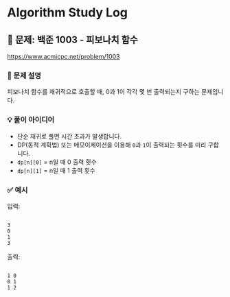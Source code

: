 # Algorithm Study Log

## 📌 문제: 백준 1003 - 피보나치 함수
https://www.acmicpc.net/problem/1003

### 🔎 문제 설명
피보나치 함수를 재귀적으로 호출할 때, 0과 1이 각각 몇 번 출력되는지 구하는 문제입니다.

### 💡 풀이 아이디어
- 단순 재귀로 풀면 시간 초과가 발생합니다.
- DP(동적 계획법) 또는 메모이제이션을 이용해 `0`과 `1`이 출력되는 횟수를 미리 구합니다.
- `dp[n][0]` = n일 때 0 출력 횟수  
- `dp[n][1]` = n일 때 1 출력 횟수  

### ✅ 예시
입력:
```

3
0
1
3

```

출력:
```

1 0
0 1
1 2

````

